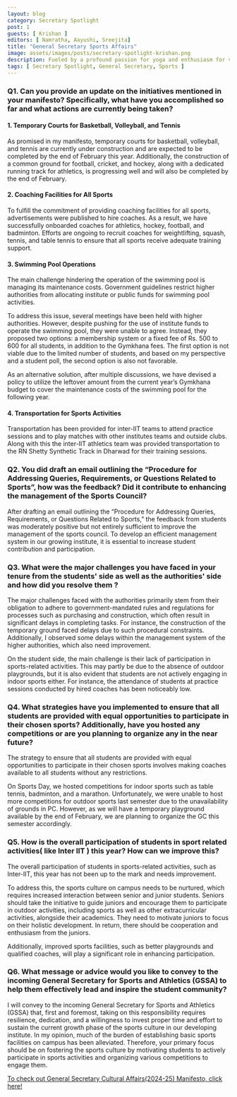 ```yaml
---
layout: blog
category: Secretary Spotlight
post: 1
guests: [ Krishan ]
editors: [ Namratha, Aayushi, Sreejita]
title: "General Secretary Sports Affairs"
image: assets/images/posts/secretary-spotlight-krishan.png
description: Fueled by a profound passion for yoga and enthusiasm for various athletic endeavors, Krishan highly values honoring all sports and uplifting fellow athletes. Each competition provided him with a chance to push his limits, gain insights from fellow competitors, and delve into the lively essence of sportsmanship. This rich array of experiences inspired him to dedicate himself to building a nurturing athletic community where every individual's journey is acknowledged and celebrated. So read on to find out what the GSSA had said about his endeavors and the responsibilities he had carried to better the sports background in the institution.
tags: [ Secretary Spotlight, General Secretary, Sports ]
---
```


### Q1. Can you provide an update on the initiatives mentioned in your manifesto? Specifically, what have you accomplished so far and what actions are currently being taken?

#### 1. Temporary Courts for Basketball, Volleyball, and Tennis
As promised in my manifesto, temporary courts for basketball, volleyball, and tennis are currently under construction and are expected to be completed by the end of February this year. Additionally, the construction of a common ground for football, cricket, and hockey, along with a dedicated running track for athletics, is progressing well and will also be completed by the end of February.

#### 2. Coaching Facilities for All Sports

To fulfill the commitment of providing coaching facilities for all sports, advertisements were published to hire coaches. As a result, we have successfully onboarded coaches for athletics, hockey, football, and badminton. Efforts are ongoing to recruit coaches for weightlifting, squash, tennis, and table tennis to ensure that all sports receive adequate training support.

#### 3. Swimming Pool Operations

The main challenge hindering the operation of the swimming pool is managing its maintenance costs. Government guidelines restrict higher authorities from allocating institute or public funds for swimming pool activities.

To address this issue, several meetings have been held with higher authorities. However, despite pushing for the use of institute funds to operate the swimming pool, they were unable to agree. Instead, they proposed two options: a membership system or a fixed fee of Rs. 500 to 600 for all students, in addition to the Gymkhana fees. The first option is not viable due to the limited number of students, and based on my perspective and a student poll, the second option is also not favorable.

As an alternative solution, after multiple discussions, we have devised a policy to utilize the leftover amount from the current year’s Gymkhana budget to cover the maintenance costs of the swimming pool for the following year.


#### 4. Transportation for Sports Activities

Transportation has been provided for inter-IIT teams to attend practice sessions and to play matches with other institutes teams and outside clubs. Along with this the inter-IIT athletics team was provided transportation to the RN Shetty Synthetic Track in Dharwad for their training sessions.

### Q2. You did draft an email outlining the “Procedure for Addressing Queries, Requirements, or Questions Related to Sports”, how was the feedback? Did it contribute to enhancing the management of the Sports Council?   

After drafting an email outlining the “Procedure for Addressing Queries, Requirements, or Questions Related to Sports,” the feedback from students was moderately positive but not entirely sufficient to improve the management of the sports council. To develop an efficient management system in our growing institute, it is essential to increase student contribution and participation.

### Q3.	What were the major challenges you have faced in your tenure from the students' side as well as the authorities' side and how did you resolve them ?

The major challenges faced with the authorities primarily stem from their obligation to adhere to government-mandated rules and regulations for processes such as purchasing and construction, which often result in significant delays in completing tasks. For instance, the construction of the temporary ground faced delays due to such procedural constraints. Additionally, I observed some delays within the management system of the higher authorities, which also need improvement.

On the student side, the main challenge is their lack of participation in sports-related activities. This may partly be due to the absence of outdoor playgrounds, but it is also evident that students are not actively engaging in indoor sports either. For instance, the attendance of students at practice sessions conducted by hired coaches has been noticeably low.

### Q4.	What strategies have you implemented to ensure that all students are provided with equal  opportunities to participate in their chosen sports? Additionally, have you hosted any competitions or are you planning to organize any in the near future?

The strategy to ensure that all students are provided with equal opportunities to participate in their chosen sports involves making coaches available to all students without any restrictions.

On Sports Day, we hosted competitions for indoor sports such as table tennis, badminton, and a marathon. Unfortunately, we were unable to host more competitions for outdoor sports last semester due to the unavailability of grounds in PC. However, as we will have a temporary playground available by the end of February, we are planning to organize the GC this semester accordingly.

### Q5.	How is the overall participation of students in sport related activities( like Inter IIT ) this year? How can we improve this?

The overall participation of students in sports-related activities, such as Inter-IIT, this year has not been up to the mark and needs improvement.

To address this, the sports culture on campus needs to be nurtured, which requires increased interaction between senior and junior students. Seniors should take the initiative to guide juniors and encourage them to participate in outdoor activities, including sports as well as other extracurricular activities, alongside their academics. They need to motivate juniors to focus on their holistic development. In return, there should be cooperation and enthusiasm from the juniors.

Additionally, improved sports facilities, such as better playgrounds and qualified coaches, will play a significant role in enhancing participation.

### Q6.	What message or advice would you like to convey to the incoming General Secretary for Sports and Athletics (GSSA) to help them effectively lead and inspire the student community?

I will convey to the incoming General Secretary for Sports and Athletics (GSSA) that, first and foremost, taking on this responsibility requires resilience, dedication, and a willingness to invest proper time and effort to sustain the current growth phase of the sports culture in our developing institute. In my opinion, much of the burden of establishing basic sports facilities on campus has been alleviated. Therefore, your primary focus should be on fostering the sports culture by motivating students to actively participate in sports activities and organizing various competitions to engage them.

[To check out General Secretary Cultural Affairs(2024-25) Manifesto, click here!](https://drive.google.com/file/d/1YWXcpMpGb3y1yjBNoTMU299DIqYtkAaX/view?usp=drive_link)
